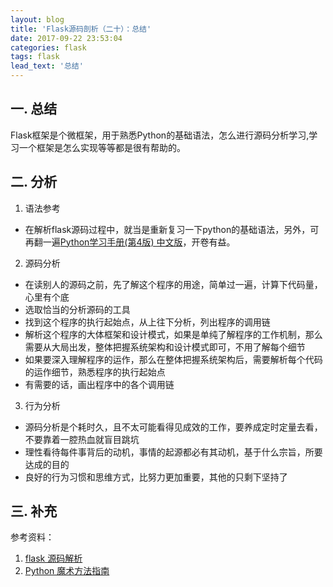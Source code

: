 ```yaml
---
layout: blog
title: 'Flask源码剖析（二十）：总结'
date: 2017-09-22 23:53:04
categories: flask
tags: flask
lead_text: '总结'
---
```


## 一. 总结
Flask框架是个微框架，用于熟悉Python的基础语法，怎么进行源码分析学习,学习一个框架是怎么实现等等都是很有帮助的。

## 二. 分析
1. 语法参考
- 在解析flask源码过程中，就当是重新复习一下python的基础语法，另外，可再翻一遍[Python学习手册(第4版) 中文版]()，开卷有益。

2. 源码分析
- 在读别人的源码之前，先了解这个程序的用途，简单过一遍，计算下代码量，心里有个底
- 选取恰当的分析源码的工具
- 找到这个程序的执行起始点，从上往下分析，列出程序的调用链
- 解析这个程序的大体框架和设计模式，如果是单纯了解程序的工作机制，那么需要从大局出发，整体把握系统架构和设计模式即可，不用了解每个细节
- 如果要深入理解程序的运作，那么在整体把握系统架构后，需要解析每个代码的运作细节，熟悉程序的执行起始点
- 有需要的话，画出程序中的各个调用链

3. 行为分析
- 源码分析是个耗时久，且不太可能看得见成效的工作，要养成定时定量去看，不要靠着一腔热血就盲目跳坑
- 理性看待每件事背后的动机，事情的起源都必有其动机，基于什么宗旨，所要达成的目的
- 良好的行为习惯和思维方式，比努力更加重要，其他的只剩下坚持了

## 三. 补充
参考资料：
1. [flask 源码解析](http://cizixs.com/2017/01/10/flask-insight-introduction)
2. [Python 魔术方法指南](http://pycoders-weekly-chinese.readthedocs.io/en/latest/issue6/a-guide-to-pythons-magic-methods.html)